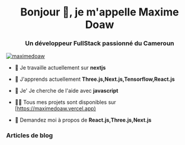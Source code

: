 <h1 align="center">Bonjour 👋, je m'appelle Maxime Doaw</h1>
<h3 align="center">Un développeur FullStack passionné du Cameroun</h3>

<p align="left"> <a href= "https://github.com/ryo-ma/github-profile-trophy"><img src="https://github-profile-trophy.vercel.app/?username=maximedoaw" alt="maximedoaw" / ></a> </p>

- 🔭 Je travaille actuellement sur **nextjs**

- 🌱 J'apprends actuellement **Three.js,Next.js,Tensorflow,React.js**

- 🤝 Je' Je cherche de l'aide avec **javascript**

- 👨‍💻 Tous mes projets sont disponibles sur [[https://maximedoaw.vercel.app)](https://maximedoaw.vercel.app
  )

- 💬 Demandez moi à propos de **React.js,Three.js,Next.js**

### Articles de blog
<!-- BLOG-POST-LIST:START -->
<!-- BLOG-POST-LIST:END - ->

<h3 align="left">Connectez-vous avec moi :</h3>
<p align="left">
<a href="https://dev.to/maxime doaw" target="blank"><img align="center" src="https://raw.githubusercontent.com/rahuldkjain/github-profile-readme-generator/master/src/images/icons/Social/devto.svg" alt="maxime doaw" height= "30" width="40" /></a>
<a href="https://twitter.com/maximedoaw" target="blank"><img align="center" src="https://raw .githubusercontent.com/rahuldkjain/github-profile-readme-generator/master/src/images/icons/Social/twitter.svg" alt="maximedoaw" height="30" width="40" /></a>
<a href="https://linkedin.com/in/maximedoaw" target="blank"><img align="center" src="https://raw.githubusercontent.com/rahuldkjain/github-profile-readme -generator/master/src/images/icons/Social/linked-in-alt.svg" alt="maximedoaw" height="30" width="40" /></a>
<a href="https:/ /fb.com/viktor licht" target="blank"><img align="center" src="https://raw.githubusercontent.com/rahuldkjain/github-profile-readme-generator/master/src/images/ icons/Social/facebook.svg" alt="viktor licht" height="30" width="40" /></a>
<a href="https://discord.gg/maxime doaw" target="blank "><img align="center" src="https://raw.githubusercontent.com/rahuldkjain/github-profile-readme-generator/master/src/images/icons/Social/discord.svg" alt="maxime doaw" height="30" width="40" /></a>
</p>

<h3 align="left">Langues et outils :</h3>
<h1 align="center">Bonjour 👋, je m'appelle Maxime Doaw</h1>
<h3 align="center">Un développeur frontend passionné du Cameroun</h3>

<p align="left"> <a href= "https://github.com/ryo-ma/github-profile-trophy"><img src="https://github-profile-trophy.vercel.app/?username=maximedoaw" alt="maximedoaw" / ></a> </p>

- 🔭 Je travaille actuellement sur **nextjs**

- 🌱 J'apprends actuellement **Three.js,Next.js,Tensorflow,React.js**

- 🤝 Je' Je cherche de l'aide avec **javascript**

- 👨‍💻 Tous mes projets sont disponibles sur [https://vercel.com/maximedoaw/portfolio](https://vercel.com/maximedoaw/portfolio)

- 💬 Demandez moi à propos de **React.js,Three.js,Next.js,Tensorflow**

### Articles de blog
<!-- BLOG-POST-LIST:START -->
<!-- BLOG-POST-LIST:END - ->

<h3 align="left">Connectez-vous avec moi :</h3>
<p align="left">
<a href="https://dev.to/maxime doaw" target="blank"><img align="center" src="https://raw.githubusercontent.com/rahuldkjain/github-profile-readme-generator/master/src/images/icons/Social/devto.svg" alt="maxime doaw" height= "30" width="40" /></a>
<a href="https://twitter.com/maximedoaw" target="blank"><img align="center" src="https://raw .githubusercontent.com/rahuldkjain/github-profile-readme-generator/master/src/images/icons/Social/twitter.svg" alt="maximedoaw" height="30" width="40" /></a>
<a href="https://linkedin.com/in/maximedoaw" target="blank"><img align="center" src="https://raw.githubusercontent.com/rahuldkjain/github-profile-readme -generator/master/src/images/icons/Social/linked-in-alt.svg" alt="maximedoaw" height="30" width="40" /></a>
<a href="https:/ /fb.com/viktor licht" target="blank"><img align="center" src="https://raw.githubusercontent.com/rahuldkjain/github-profile-readme-generator/master/src/images/ icons/Social/facebook.svg" alt="viktor licht" height="30" width="40" /></a>
<a href="https://discord.gg/maxime doaw" target="blank "><img align="center" src="https://raw.githubusercontent.com/rahuldkjain/github-profile-readme-generator/master/src/images/icons/Social/discord.svg" alt="maxime doaw" height="30" width="40" /></a>
</p>

<h3 align="left">Langues et outils :</h3>
<p align="left"> <a href="https://www.w3schools.com/css/" target="_blank" rel="noreferrer"> <img src="https://raw.githubusercontent. com/devicons/devicon/master/icons/css3/css3-original-wordmark.svg" alt="css3" width="40" height="40"/> </a> <a href="https:// www.djangoproject.com/" target="_blank" rel="noreferrer"> <img src="https://cdn.worldvectorlogo.com/logos/django.svg" alt="django" width="40" hauteur ="40"/> </a> <a href="https://www.figma.com/" target="_blank" rel="noreferrer"> <img src="https://www.vectorlogo. zone/logos/figma/figma-icon.svg" alt="figma" width="40" height="40"/> </a> <a href="https://firebase.google.com/" cible ="_blank" rel="noreferrer"> <img src="https://www.vectorlogo.zone/logos/firebase/firebase-icon.svg" alt="firebase" width="40" height="40" /> </a> <a href="https://git-scm.com/" target="_blank" rel="noreferrer"> <img src="https://www.vectorlogo.zone/logos/ git-scm/git-scm-icon.svg" alt="git" width="40" height="40"/> </a> <a href="https://www.w3.org/html/ " target="_blank" rel="noreferrer"> <img src="https://raw.githubusercontent.com/devicons/devicon/master/icons/html5/html5-original-wordmark.svg" alt="html5" width="40" height="40"/> </a> <a href="https://developer.mozilla.org/en-US/docs/Web/JavaScript" target="_blank" rel="noreferrer "> <img src="https://raw.githubusercontent.com/devicons/devicon/master/icons/javascript/javascript-original.svg" alt="javascript" width="40" height="40"/> </a> <a href="https://www.mongodb.com/" target="_blank" rel="noreferrer"> <img src="https://raw.githubusercontent.com/devicons/devicon/ master/icons/mongodb/mongodb-original-wordmark.svg" alt="mongodb" width="40" height="40"/> </a> <a href="https://www.mysql.com/ " target="_blank" rel="noreferrer"> <img src="https://raw.githubusercontent.com/devicons/devicon/master/icons/mysql/mysql-original-wordmark.svg" alt="mysql" width="40" height="40"/> </a> <a href="https://nextjs.org/" target="_blank" rel="noreferrer"> <img src="https://cdn.worldvectorlogo.com/logos/nextjs-2.svg" alt="nextjs" width="40" height="40"/> </a> <a href="https:/ /nodejs.org" target="_blank" rel="noreferrer"> <img src="https://raw.githubusercontent.com/devicons/devicon/master/icons/nodejs/nodejs-original-wordmark.svg" alt ="nodejs" width="40" height="40"/> </a> <a href="https://www.photoshop.com/fr" target="_blank" rel="noreferrer"> <img src="https://raw.githubusercontent.com/devicons/devicon/master/icons/photoshop/photoshop-line.svg" alt="photoshop" width="40" height="40"/> </a> <a href="https://www.python.org" target="_blank" rel="noreferrer"> <img src="https://raw.githubusercontent.com/devicons/devicon/master/icons/python /python-original.svg" alt="python" width="40" height="40"/> </a> <a href="https://reactjs.org/" target="_blank" rel=" noreferrer"> <img src="https://raw.githubusercontent.com/devicons/devicon/master/icons/react/react-original-wordmark.svg" alt="react" width="40" height="40 "/> </a> <a href="https://redux.js.org" target="_blank" rel="noreferrer"> <img src="https://raw.githubusercontent.com/devicons/ devicon/master/icons/redux/redux-original.svg" alt="redux" width="40" height="40"/> </a> <a href="https://tailwindcss.com/" cible ="_blank" rel="noreferrer"> <img src="https://www.vectorlogo.zone/logos/tailwindcss/tailwindcss-icon.svg" alt="tailwind" width="40" height="40" /> </a> <a href="https://www.tensorflow.org" target="_blank" rel="noreferrer"> <img src="https://www.vectorlogo.zone/logos/tensorflow /tensorflow-icon.svg" alt="tensorflow" width="40" height="40"/> </a> <a href="https://www.typescriptlang.org/" target="_blank" rel ="noreferrer"> <img src="https://raw.githubusercontent.com/devicons/devicon/master/icons/typescript/typescript-original.svg" alt="typescript" width="40" height="40"/> </a> </p>

<p><img align="center" src="https://github-readme-stats.vercel.app/api/top-langs?username=maximedoaw&show_icons=true&locale=en&layout=compact" alt="maximedoaw" /> </p>

<p><img align="center" src="https://github-readme-stats.vercel.app/api/top-langs?username=maximedoaw&show_icons=true&locale=en&layout=compact" alt="maximedoaw" /> </p>

